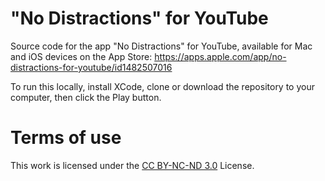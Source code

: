 # "No Distractions" for YouTube

Source code for the app "No Distractions" for YouTube, available for Mac and iOS devices on the App Store: https://apps.apple.com/app/no-distractions-for-youtube/id1482507016


To run this locally, install XCode, clone or download the repository to your computer, then click the Play button.

# Terms of use
This work is licensed under the [CC BY-NC-ND 3.0](https://creativecommons.org/licenses/by-nc-nd/3.0/us/) License.

